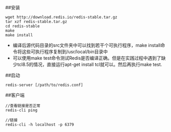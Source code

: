 ##安装
```
wget http://download.redis.io/redis-stable.tar.gz
tar xzf redis-stable.tar.gz
cd redis-stable
make
make install
```

* 编译后源代码目录的src文件夹中可以找到若干个可执行程序，make install命令将这些可执行程序复制到/usr/local/bin目录中
* 可以使用make test命令测试Redis是否编译正确。但是在实践过程中遇到了缺少tcl8.5的情况，直接运行apt-get install tcl就可以。然后再执行make test.

##启动
```
redis-server [/path/to/redis.conf]
```
##客户端
```
//查看链接是否正常
redis-cli ping

//链接
redis-cli -h localhost -p 6379
```